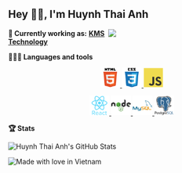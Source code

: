 ## Hey 👋🏽, I'm Huynh Thai Anh

<img align="right" src="https://raw.githubusercontent.com/rajput2107/rajput2107/master/Assets/Developer.gif" width="300" />

**💼 Currently working as:** <a href="https://www.kms-technology.com/" target="_blank"><b>KMS Technology</b></a>

**👨🏻‍💻 Languages and tools**

<p align="center" style="margin-bottom: 10px">
<a href="https://www.w3.org/html/" target="_blank"> <img src="https://raw.githubusercontent.com/devicons/devicon/master/icons/html5/html5-original-wordmark.svg" alt="html5" width="40" height="40"/> </a>
<a href="https://www.w3schools.com/css/" target="_blank"> <img src="https://raw.githubusercontent.com/devicons/devicon/master/icons/css3/css3-original-wordmark.svg" alt="css3" width="40" height="40"/> </a> 
<a href="https://developer.mozilla.org/en-US/docs/Web/JavaScript" target="_blank"> <img src="https://raw.githubusercontent.com/devicons/devicon/master/icons/javascript/javascript-original.svg" alt="javascript" width="40" height="40"/> </a> 
</p>

<p align="center" style="margin-bottom: 10px">
<a href="https://reactjs.org/" target="_blank"> <img src="https://raw.githubusercontent.com/devicons/devicon/master/icons/react/react-original-wordmark.svg" alt="react" width="40" height="40"/> </a> 
<a href="https://nodejs.org" target="_blank"> <img src="https://raw.githubusercontent.com/devicons/devicon/master/icons/nodejs/nodejs-original-wordmark.svg" alt="nodejs" width="40" height="40"/> </a> 	
<a href="https://www.mysql.com/" target="_blank"> <img src="https://raw.githubusercontent.com/devicons/devicon/master/icons/mysql/mysql-original-wordmark.svg" alt="mysql" width="40" height="40"/> </a>
<a href="https://www.postgresql.org" target="_blank"> <img src="https://raw.githubusercontent.com/devicons/devicon/master/icons/postgresql/postgresql-original-wordmark.svg" alt="postgresql" width="40" height="40"/> </a> 

</p>

**🏆 Stats**

![Huynh Thai Anh's GitHub Stats](https://github-readme-stats.vercel.app/api?username=huynhthaianhhd&hide=["stars"]&show_icons=true)

![Made with love in Vietnam](https://madewithlove.now.sh/vn?heart=true)
